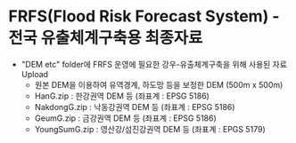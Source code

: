 # FRFS(Flood Risk Forecast System) - 전국 유출체계구축용 최종자료
* "DEM etc" folder에 FRFS 운영에 필요한 강우-유출체계구축을 위해 사용된 자료 Upload
    - 원본 DEM을 이용하여 유역경계, 하도망 등을 보정한 DEM (500m x 500m)  
    - HanG.zip : 한강권역 DEM 등 (좌표계 : EPSG 5186)
    - NakdongG.zip : 낙동강권역 DEM 등 (좌표계 : EPSG 5186)
    - GeumG.zip : 금강권역 DEM 등 (좌표계 : EPSG 5186)
    - YoungSumG.zip : 영산강/섬진강권역 DEM 등 (좌표계 : EPGS 5179) 

